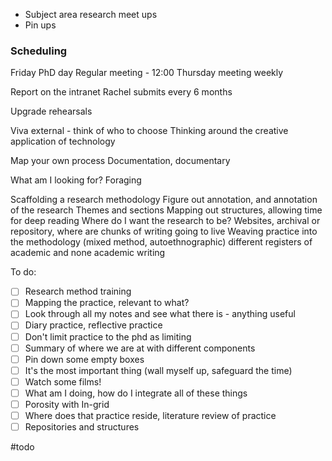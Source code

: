 * Subject area research meet ups 
* Pin ups


### Scheduling
Friday PhD day 
Regular meeting - 12:00 Thursday meeting weekly

Report on the intranet 
Rachel submits every 6 months

Upgrade rehearsals

Viva external - think of who to choose
Thinking around the creative application of technology

Map your own process
Documentation, documentary 

What am I looking for?
Foraging

Scaffolding a research methodology 
Figure out annotation, and annotation of the research 
Themes and sections 
Mapping out structures, allowing time for deep reading
Where do I want the research to be? Websites, archival or repository, where are chunks of writing going to live
Weaving practice into the methodology (mixed method, autoethnographic) different registers of academic and none academic writing


To do:
- [ ] Research method training
- [ ] Mapping the practice, relevant to what? 
- [ ] Look through all my notes and see what there is - anything useful 
- [ ] Diary practice, reflective practice
- [ ] Don't limit practice to the phd as limiting
- [ ] Summary of where we are at with different components
- [ ] Pin down some empty boxes
- [ ] It's the most important thing (wall myself up, safeguard the time)
- [ ] Watch some films!
- [ ] What am I doing, how do I integrate all of these things
- [ ] Porosity with In-grid
- [ ] Where does that practice reside, literature review of practice
- [ ] Repositories and structures

#todo 

